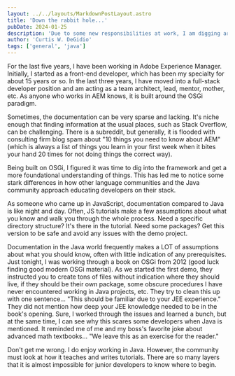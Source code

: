 ```yaml
---
layout: ../../layouts/MarkdownPostLayout.astro
title: 'Down the rabbit hole...'
pubDate: 2024-01-25
description: 'Due to some new responsibilities at work, I am digging around in some old-school Java frameworks.'
author: 'Curtis W. DeGidio'
tags: ['general', 'java']
---
```

For the last five years, I have been working in Adobe Experience Manager. Initially, I started as a front-end developer, which has been my specialty for about 15 years or so. In the last three years, I have moved into a full-stack developer position and am acting as a team architect, lead, mentor, mother, etc. As anyone who works in AEM knows, it is built around the OSGi paradigm.

Sometimes, the documentation can be very sparse and lacking. It's niche enough that finding information at the usual places, such as Stack Overflow, can be challenging. There is a subreddit, but generally, it is flooded with consulting firm blog spam about "10 things you need to know about AEM" (which is always a list of things you learn in your first week when it bites your hand 20 times for not doing things the correct way).

Being built on OSGi, I figured it was time to dig into the framework and get a more foundational understanding of things. This has led me to notice some stark differences in how other language communities and the Java community approach educating developers on their stack.

As someone who came up in JavaScript, documentation compared to Java is like night and day. Often, JS tutorials make a few assumptions about what you know and walk you through the whole process. Need a specific directory structure? It's there in the tutorial. Need some packages? Get this version to be safe and avoid any issues with the demo project.

Documentation in the Java world frequently makes a LOT of assumptions about what you should know, often with little indication of any prerequisites. Just tonight, I was working through a book on OSGi from 2012 (good luck finding good modern OSGi material). As we started the first demo, they instructed you to create tons of files without indication where they should live, if they should be their own package, some obscure procedures I have never encountered working in Java projects, etc. They try to clean this up with one sentence... "This should be familiar due to your JEE experience." They did not mention how deep your JEE knowledge needed to be in the book's opening. Sure, I worked through the issues and learned a bunch, but at the same time, I can see why this scares some developers when Java is mentioned. It reminded me of me and my boss's favorite joke about advanced math textbooks... "We leave this as an exercise for the reader."

Don't get me wrong. I do enjoy working in Java. However, the community must look at how it teaches and writes tutorials. There are so many layers that it is almost impossible for junior developers to know where to begin.